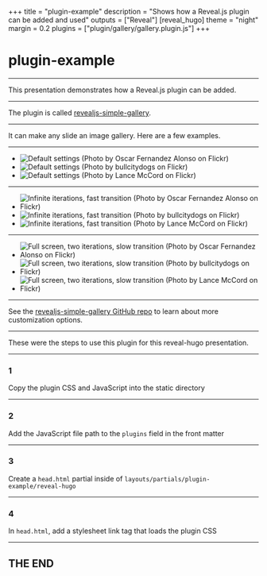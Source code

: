 +++
title = "plugin-example"
description = "Shows how a Reveal.js plugin can be added and used"
outputs = ["Reveal"]
[reveal_hugo]
theme = "night"
margin = 0.2
plugins = ["plugin/gallery/gallery.plugin.js"]
+++

# plugin-example

---

This presentation demonstrates how a Reveal.js plugin can be added.

---

The plugin is called [revealjs-simple-gallery](https://github.com/marcins/revealjs-simple-gallery).

---

It can make any slide an image gallery. Here are a few examples.

---

<ul class="gallery">
  <li><img src="/images/sample1.jpg" alt="Default settings (Photo by Oscar Fernandez Alonso on Flickr)"></li>
  <li><img src="/images/sample2.jpg" alt="Default settings (Photo by bullcitydogs on Flickr)"></li>
  <li><img src="/images/sample3.jpg" alt="Default settings (Photo by Lance McCord on Flickr)"></li>
</ul>

---

<ul class="gallery" data-iterations="0" data-interval="1">
  <li><img src="/images/sample1.jpg" alt="Infinite iterations, fast transition (Photo by Oscar Fernandez Alonso on Flickr)"></li>
  <li><img src="/images/sample2.jpg" alt="Infinite iterations, fast transition (Photo by bullcitydogs on Flickr)"></li>
  <li><img src="/images/sample3.jpg" alt="Infinite iterations, fast transition (Photo by Lance McCord on Flickr)"></li>
</ul>

---

<ul class="gallery" data-iterations="2" data-interval="2" data-mode="full-screen">
  <li><img src="/images/sample1.jpg" alt="Full screen, two iterations, slow transition (Photo by Oscar Fernandez Alonso on Flickr)"></li>
  <li><img src="/images/sample2.jpg" alt="Full screen, two iterations, slow transition (Photo by bullcitydogs on Flickr)"></li>
  <li><img src="/images/sample3.jpg" alt="Full screen, two iterations, slow transition (Photo by Lance McCord on Flickr)"></li>
</ul>

---

See the [revealjs-simple-gallery GitHub repo](https://github.com/marcins/revealjs-simple-gallery) to learn about more customization options.

---

These were the steps to use this plugin for this reveal-hugo presentation.

---

### 1

Copy the plugin CSS and JavaScript into the static directory

---

### 2

Add the JavaScript file path to the `plugins` field in the front matter

---

### 3

Create a `head.html` partial inside of `layouts/partials/plugin-example/reveal-hugo`

---

### 4

In `head.html`, add a stylesheet link tag that loads the plugin CSS

---

## THE END